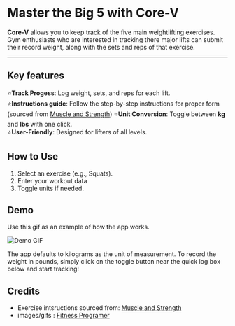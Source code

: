 # Master the Big 5 with Core-V
**Core-V** allows you to keep track of the five main weightlifting exercises. Gym enthusiasts who are interested in tracking there major lifts can submit their record weight, along with the sets and reps of that exercise.

---

## Key features
⭐**Track Progess**: Log weight, sets, and reps for each lift.  
⭐**Instructions guide**: Follow the step-by-step instructions for proper form (sourced  from [Muscle and Strength](https://www.muscleandstrength.com/))
⭐**Unit Conversion**: Toggle between **kg** and **lbs** with one click.  
⭐**User-Friendly**: Designed for lifters of all levels.  

## How to Use
1. Select an exercise (e.g., Squats).
2. Enter your workout data
3. Toggle units if needed.

## Demo
Use this gif as an example of how the app works.

![Demo GIF](media/basic-navigation.gif)

The app defaults to kilograms as the unit of measurement. To record the weight in pounds, simply click on the toggle button near the quick log box below and start tracking!

## Credits
- Exercise intsructions sourced from: [Muscle and Strength](https://www.muscleandstrength.com/)
- images/gifs : [Fitness Programer](https://fitnessprogramer.com/)